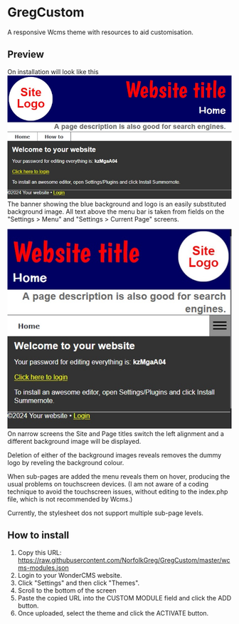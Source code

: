 # GregCustom
A responsive Wcms theme with resources to aid customisation.

## Preview
On installation will look like this
![Wide screen preview](/previewwide.jpg)
The banner showing the blue background and logo is an easily substituted background image. All text above the menu bar is taken from fields on the "Settings > Menu" and "Settings > Current Page" screens. 

![Narrow screen preview](/previewnarrow.jpg)
On narrow screens the Site and Page titles switch the left alignment and a different background image will be displayed.

Deletion of either of the background images reveals removes the dummy logo by reveling the background colour.

When sub-pages are added the menu reveals them on hover, producing the usual problems on touchscreen devices. (I am not aware of a coding technique to avoid the touchscreen issues, without editing to the index.php file, which is not recommended by Wcms.)

Currently, the stylesheet dos not support multiple sub-page levels.

## How to install
1. Copy this URL:
https://raw.githubusercontent.com/NorfolkGreg/GregCustom/master/wcms-modules.json
2. Login to your WonderCMS website.
3. Click "Settings" and then click "Themes".
4. Scroll to the bottom of the screen
5. Paste the copied URL into the CUSTOM MODULE field and click the ADD button.
6. Once uploaded, select the theme and click the  ACTIVATE button.
